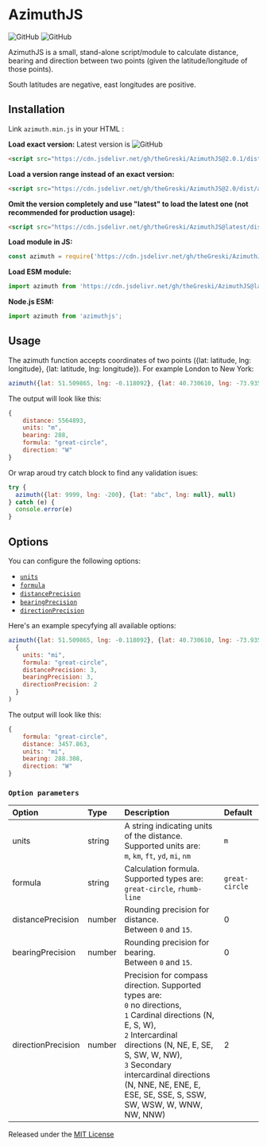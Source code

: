 # AzimuthJS
![GitHub](https://img.shields.io/github/license/theGreski/AzimuthJS)  ![GitHub](https://img.shields.io/github/languages/top/theGreski/AzimuthJS)

AzimuthJS is a small, stand-alone script/module to calculate distance, bearing and direction between two points (given the latitude/longitude of those points).

South latitudes are negative, east longitudes are positive.

## Installation

Link `azimuth.min.js` in your HTML :

**Load exact version:**  Latest version is ![GitHub](https://img.shields.io/github/v/release/theGreski/AzimuthJS?style=plastic&label=)
```html
<script src="https://cdn.jsdelivr.net/gh/theGreski/AzimuthJS@2.0.1/dist/azimuth.min.js"></script>
```

**Load a version range instead of an exact version:**
```html
<script src="https://cdn.jsdelivr.net/gh/theGreski/AzimuthJS@2.0/dist/azimuth.min.js"></script>
```

**Omit the version completely and use "latest" to load the latest one (not recommended for production usage):**
```html
<script src="https://cdn.jsdelivr.net/gh/theGreski/AzimuthJS@latest/dist/azimuth.min.js"></script>
```

**Load module in JS:**
```javascript
const azimuth = require('https://cdn.jsdelivr.net/gh/theGreski/AzimuthJS@latest/dist/azimuth.min.js');
```

**Load ESM module:**
```javascript
import azimuth from 'https://cdn.jsdelivr.net/gh/theGreski/AzimuthJS@latest/dist/azimuth.min.js';
```

**Node.js ESM:**
```javascript
import azimuth from 'azimuthjs';
```

## Usage
The azimuth function accepts coordinates of two points ({lat: latitude, lng: longitude}, {lat: latitude, lng: longitude}). For example London to New York:

```javascript
azimuth({lat: 51.509865, lng: -0.118092}, {lat: 40.730610, lng: -73.935242})
```

The output will look like this:
```javascript
{
    distance: 5564893,
    units: "m",
    bearing: 288,
    formula: "great-circle",
    direction: "W"
}
```

Or wrap aroud try catch block to find any validation isues:

```javascript
try {
  azimuth({lat: 9999, lng: -200}, {lat: "abc", lng: null}, null)
} catch (e) {
  console.error(e)
}
```

## Options

You can configure the following options:

- [`units`](#units)
- [`formula`](#formula)
- [`distancePrecision`](#distanceprecision)
- [`bearingPrecision`](#azimuthprecision)
- [`directionPrecision`](#directionprecision)

Here's an example specyfying all available options:

```javascript
azimuth({lat: 51.509865, lng: -0.118092}, {lat: 40.730610, lng: -73.935242},  
  {  
    units: "mi",  
    formula: "great-circle",  
    distancePrecision: 3,  
    bearingPrecision: 3,  
    directionPrecision: 2  
  }  
)
```

The output will look like this:
```javascript
{
    formula: "great-circle",
    distance: 3457.863,
    units: "mi",
    bearing: 288.308,
    direction: "W"
}
```

### `Option parameters`

| Option | Type | Description | Default |
| :-- | :-- | :-- | :-- |
| units | string | A string indicating units of the distance. Supported units are: <br>`m`, `km`, `ft`, `yd`, `mi`, `nm` | `m` |
| formula | string | Calculation formula. Supported types are: <br>`great-circle`, `rhumb-line` | `great-circle` |
| distancePrecision | number | Rounding precision for distance. <br>Between `0` and `15`. | 0 |
| bearingPrecision | number | Rounding precision for bearing. <br>Between `0` and `15`. | 0 |
| directionPrecision | number | Precision for compass direction. Supported types are: <br>`0` no directions, <br>`1` Cardinal directions (N, E, S, W), <br>`2` Intercardinal directions (N, NE, E, SE, S, SW, W, NW), <br>`3` Secondary intercardinal directions (N, NNE, NE, ENE, E, ESE, SE, SSE, S, SSW, SW, WSW, W, WNW, NW, NNW) | 2 |




Released under the [MIT License](http://www.opensource.org/licenses/mit-license.php)
